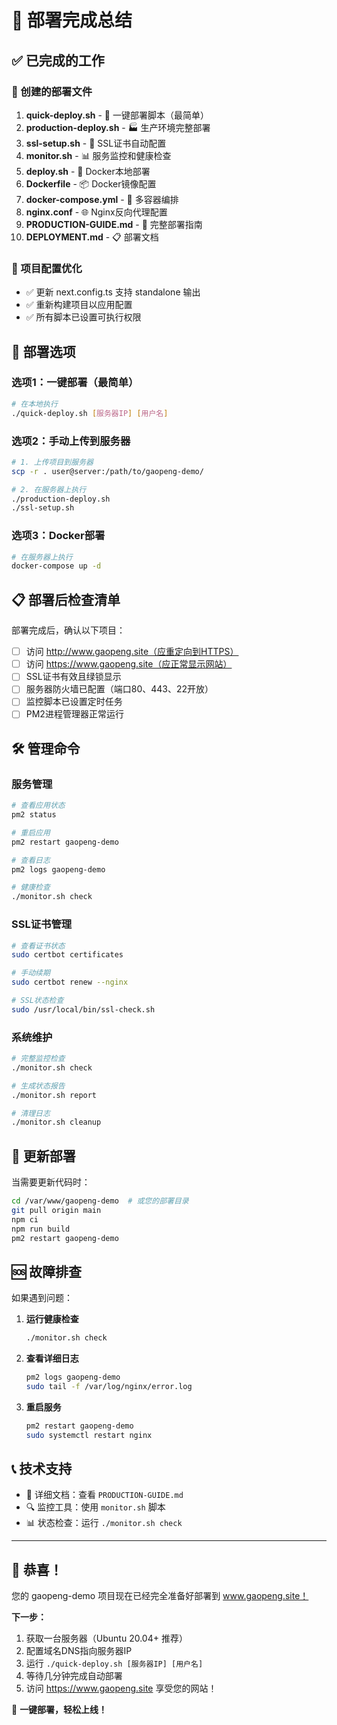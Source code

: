 # 🎉 部署完成总结

## ✅ 已完成的工作

### 📁 创建的部署文件
1. **quick-deploy.sh** - 🚀 一键部署脚本（最简单）
2. **production-deploy.sh** - 🏭 生产环境完整部署
3. **ssl-setup.sh** - 🔐 SSL证书自动配置
4. **monitor.sh** - 📊 服务监控和健康检查
5. **deploy.sh** - 🐳 Docker本地部署
6. **Dockerfile** - 📦 Docker镜像配置
7. **docker-compose.yml** - 🔧 多容器编排
8. **nginx.conf** - 🌐 Nginx反向代理配置
9. **PRODUCTION-GUIDE.md** - 📖 完整部署指南
10. **DEPLOYMENT.md** - 📋 部署文档

### 🔧 项目配置优化
- ✅ 更新 next.config.ts 支持 standalone 输出
- ✅ 重新构建项目以应用配置
- ✅ 所有脚本已设置可执行权限

## 🚀 部署选项

### 选项1：一键部署（最简单）
```bash
# 在本地执行
./quick-deploy.sh [服务器IP] [用户名]
```

### 选项2：手动上传到服务器
```bash
# 1. 上传项目到服务器
scp -r . user@server:/path/to/gaopeng-demo/

# 2. 在服务器上执行
./production-deploy.sh
./ssl-setup.sh
```

### 选项3：Docker部署
```bash
# 在服务器上执行
docker-compose up -d
```

## 📋 部署后检查清单

部署完成后，确认以下项目：

- [ ] 访问 http://www.gaopeng.site（应重定向到HTTPS）
- [ ] 访问 https://www.gaopeng.site（应正常显示网站）
- [ ] SSL证书有效且绿锁显示
- [ ] 服务器防火墙已配置（端口80、443、22开放）
- [ ] 监控脚本已设置定时任务
- [ ] PM2进程管理器正常运行

## 🛠️ 管理命令

### 服务管理
```bash
# 查看应用状态
pm2 status

# 重启应用
pm2 restart gaopeng-demo

# 查看日志
pm2 logs gaopeng-demo

# 健康检查
./monitor.sh check
```

### SSL证书管理
```bash
# 查看证书状态
sudo certbot certificates

# 手动续期
sudo certbot renew --nginx

# SSL状态检查
sudo /usr/local/bin/ssl-check.sh
```

### 系统维护
```bash
# 完整监控检查
./monitor.sh check

# 生成状态报告
./monitor.sh report

# 清理日志
./monitor.sh cleanup
```

## 🔧 更新部署

当需要更新代码时：
```bash
cd /var/www/gaopeng-demo  # 或您的部署目录
git pull origin main
npm ci
npm run build
pm2 restart gaopeng-demo
```

## 🆘 故障排查

如果遇到问题：

1. **运行健康检查**
   ```bash
   ./monitor.sh check
   ```

2. **查看详细日志**
   ```bash
   pm2 logs gaopeng-demo
   sudo tail -f /var/log/nginx/error.log
   ```

3. **重启服务**
   ```bash
   pm2 restart gaopeng-demo
   sudo systemctl restart nginx
   ```

## 📞 技术支持

- 📖 详细文档：查看 `PRODUCTION-GUIDE.md`
- 🔍 监控工具：使用 `monitor.sh` 脚本
- 📊 状态检查：运行 `./monitor.sh check`

---

## 🎊 恭喜！

您的 gaopeng-demo 项目现在已经完全准备好部署到 www.gaopeng.site！

**下一步：**
1. 获取一台服务器（Ubuntu 20.04+ 推荐）
2. 配置域名DNS指向服务器IP
3. 运行 `./quick-deploy.sh [服务器IP] [用户名]`
4. 等待几分钟完成自动部署
5. 访问 https://www.gaopeng.site 享受您的网站！

🚀 **一键部署，轻松上线！**